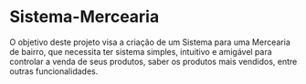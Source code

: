 # Sistema-Mercearia

O objetivo deste projeto visa a criação de um Sistema para uma Mercearia de bairro, que necessita ter sistema simples, intuitivo e amigável para controlar a venda de seus produtos, saber os produtos mais vendidos, entre outras funcionalidades. 
